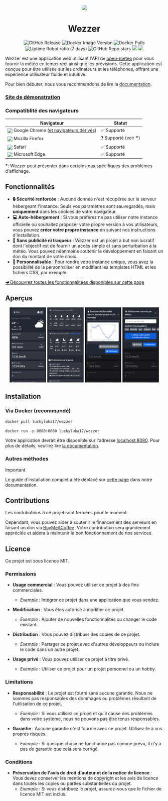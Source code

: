 <div align="center">

<img src="https://icons.iconarchive.com/icons/bokehlicia/captiva/256/weather-icon.png" width="120px">

# Wezzer 

![GitHub Release](https://img.shields.io/github/v/release/Luckyluka17/Wezzer?logo=github&label=github)
![Docker Image Version](https://img.shields.io/docker/v/luckyluka17/wezzer?logo=docker&label=docker)
![Docker Pulls](https://img.shields.io/docker/pulls/luckyluka17/wezzer?logo=docker)
![Uptime Robot ratio (7 days)](https://img.shields.io/uptimerobot/ratio/7/m797637351-b2da0ca85c85926510ef34ad?logo=cloudflare)
![GitHub Repo stars](https://img.shields.io/github/stars/Luckyluka17/Wezzer?style=flat&color=yellow&logo=github)
[![](https://img.shields.io/badge/Soutenir%20le%20projet-grey?logo=buymeacoffee)](https://buymeacoffee.com/Luckyluka17)
[![](https://img.shields.io/badge/Documentation-white?logo=materialformkdocs)](https://luckyluka17.github.io/Wezzer)


</div>

Wezzer est une application web utilisant l'API de [open-meteo](https://open-meteo.com/) pour vous fournir la météo en temps réel ainsi que les prévisions. Cette application est conçue pour être utilisée sur les ordinateurs et les téléphones, offrant une expérience utilisateur fluide et intuitive.

Pour bien débuter, nous vous recommandons de lire la [documentation](https://luckyluka17.github.io/Wezzer/).

### [Site de démonstration](https://wezzer.tech)

### Compatiblité des navigateurs
| Navigateur         | Statut           |
| ---| --- |
| <img src="https://zupimages.net/up/24/36/384b.png" width="17px" style="vertical-align: middle;"> Google Chrome ([et navigateurs dérivés](https://fr.wikipedia.org/wiki/Chromium#Autres_navigateurs_fond%C3%A9s_sur_Chromium))   | ✅ Supporté |
| <img src="https://logodownload.org/wp-content/uploads/2019/11/firefox-logo-1.png" width="17px" style="vertical-align: middle;"> Mozilla Firefox   | ❓ Supporté (voir __*__) |
| <img src="https://cdn.icon-icons.com/icons2/2699/PNG/512/apple_safari_logo_icon_169563.png" width="17px" style="vertical-align: middle;"> Safari            | ✅ Supporté |
| <img src="https://logodownload.org/wp-content/uploads/2017/05/microsoft-edge-logo-8.png" width="17px" style="vertical-align: middle;"> Microsoft Edge    | ✅ Supporté |

__*__: Wezzer peut présenter dans certains cas spécifiques des problèmes d'affichage.

## Fonctionnalités

- **🔒 Sécurité renforcée** : Aucune donnée n'est récupérée sur le serveur hébergeant l'instance. Seuls vos paramètres sont sauvegardés, mais **uniquement** dans les cookies de votre navigateur.
- **💻 Auto-hébergement** : Si vous préférez ne pas utiliser notre instance officielle ou souhaitez proposer votre propre version à vos utilisateurs, vous pouvez **créer votre propre instance** en suivant nos instructions d'installation.
- **📣 Sans publicité ni traqueur** : Wezzer est un projet à but non lucratif dont l'objectif est de fournir un accès simple et sans perturbation à la météo. Vous pouvez néanmoins soutenir le développement en faisant un don du montant de votre choix.
- **🎨 Personnalisable** : Pour rendre votre instance unique, vous avez la possibilité de la personnaliser en modifiant les templates HTML et les fichiers CSS, par exemple.

[**_➔_** Découvrez toutes les fonctionnalitées disponibles sur cette page](https://luckyluka17.github.io/Wezzer/#fonctionnalitees)

## Aperçus

<div align="center">

<img src="gallery/fr/sc1.png" width="23%">
<img src="gallery/fr/sc2.png" width="23%">
<img src="gallery/fr/sc3.png" width="23%">
<img src="gallery/fr/sc4.png" width="23%">

</div>

## Installation

### Via Docker (recommandé)

```
docker pull luckyluka17/wezzer
```

```
docker run -p 8080:8080 luckyluka17/wezzer
```

Votre application devrait être disponible sur l'adresse [localhost:8080](http://localhost:8080). Pour plus de détails, veuillez lire [la documentation](https://luckyluka17.github.io/Wezzer/install/#installation-et-utilisation).

### Autres méthodes

> [!IMPORTANT]  
> Le guide d'installation complet a été déplacé sur [cette page](https://luckyluka17.github.io/Wezzer/install/#installation-et-utilisation) dans notre documentation.

<!-- > [!TIP]
> Une image Docker avec le tag `dev` est disponible et est automatiquement déployée via GitHub Actions. Cependant, veuillez noter qu'il s'agit d'une version de développement, donc non stable. Par conséquent, elle pourrait présenter des dysfonctionnements.
> Pour la récupérer, veuillez effectuer la commande suivante : 
> ```
> docker pull luckyluka17/wezzer:dev
> ``` -->

## Contributions

Les contributions à ce projet sont fermées pour le moment.

Cependant, vous pouvez aider à soutenir le financement des serveurs en faisant un don via [BuyMeACoffee](https://buymeacoffee.com/luckyluka17). Votre contribution sera grandement appréciée et aidera à maintenir le bon fonctionnement de nos services.
## Licence

Ce projet est sous licence MIT.

### Permissions

- **Usage commercial** : Vous pouvez utiliser ce projet à des fins commerciales.
    - *Exemple* : Intégrer ce projet dans une application que vous vendez.

- **Modification** : Vous êtes autorisé à modifier ce projet.
    - *Exemple* : Ajouter de nouvelles fonctionnalités ou changer le code existant.

- **Distribution** : Vous pouvez distribuer des copies de ce projet.
    - *Exemple* : Partager ce projet avec d'autres développeurs ou inclure le code dans un autre projet.

- **Usage privé** : Vous pouvez utiliser ce projet à titre privé.
    - *Exemple* : Utiliser ce projet pour un projet personnel ou un hobby.

### Limitations

- **Responsabilité** : Le projet est fourni sans aucune garantie. Nous ne sommes pas responsables des dommages ou problèmes résultant de l'utilisation de ce projet.
  - *Exemple* : Si vous utilisez ce projet et qu'il cause des problèmes dans votre système, nous ne pouvons pas être tenus responsables.

- **Garantie** : Aucune garantie n'est fournie avec ce projet. Utilisez-le à vos propres risques.
  - *Exemple* : Si quelque chose ne fonctionne pas comme prévu, il n'y a pas de garantie que cela sera corrigé.

### Conditions

- **Préservation de l'avis de droit d'auteur et de la notice de licence** : Vous devez conserver les mentions de copyright et les avis de licence dans toutes les copies ou parties substantielles du projet.
  - *Exemple* : Si vous distribuez le projet, assurez-vous que le fichier de licence MIT est inclus.
